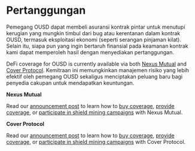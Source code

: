 # Pertanggungan

Pemegang OUSD dapat membeli asuransi kontrak pintar untuk menutupi kerugian yang mungkin timbul dari bug atau kerentanan dalam kontrak OUSD, termasuk eksploitasi ekonomi \(seperti serangan pinjaman kilat\). Selain itu, siapa pun yang ingin bertaruh finansial pada keamanan kontrak kami dapat memperoleh hasil dengan menyediakan pertanggungan.

DeFi coverage for OUSD is currently available via both [Nexus Mutual](https://nexusmutual.io/) and [Cover Protocol](https://coverprotocol.com/). Kemitraan ini memungkinkan manajemen risiko yang lebih efektif oleh pemegang OUSD sekaligus menciptakan peluang baru bagi penyedia cakupan untuk mendapatkan keuntungan.

**Nexus Mutual**

Read our [announcement post](https://medium.com/originprotocol/origin-partners-with-nexus-mutual-to-offer-defi-insurance-for-origin-dollar-ousd-6eb3432ee042) to learn how to [buy coverage](https://app.nexusmutual.io/cover/buy/get-quote?address=0xE75D77B1865Ae93c7eaa3040B038D7aA7BC02F70), [provide coverage](https://app.nexusmutual.io/staking), or [participate in shield mining campaigns](https://app.nexusmutual.io/rewards) with Nexus Mutual.

**Cover Protocol**

Read our [announcement post](https://medium.com/originprotocol/origin-dollar-ousd-insurance-now-available-from-cover-protocol-793440c5c8a) to learn how to [buy coverage](https://app.coverprotocol.com/app/marketplace/protocols/ORIGIN), [provide coverage](https://app.coverprotocol.com/app/mint?protocol=ORIGIN), or [participate in shield mining campaigns](https://app.coverprotocol.com/app/rewards) with Cover Protocol.

